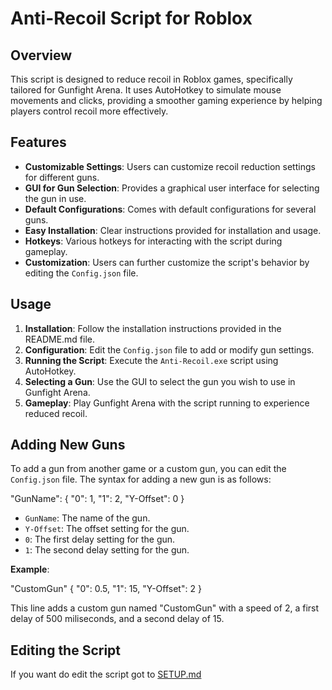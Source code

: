 # Anti-Recoil Script for Roblox

## Overview

This script is designed to reduce recoil in Roblox games, specifically tailored for Gunfight Arena. It uses AutoHotkey to simulate mouse movements and clicks, providing a smoother gaming experience by helping players control recoil more effectively.

## Features

- **Customizable Settings**: Users can customize recoil reduction settings for different guns.
- **GUI for Gun Selection**: Provides a graphical user interface for selecting the gun in use.
- **Default Configurations**: Comes with default configurations for several guns.
- **Easy Installation**: Clear instructions provided for installation and usage.
- **Hotkeys**: Various hotkeys for interacting with the script during gameplay.
- **Customization**: Users can further customize the script's behavior by editing the `Config.json` file.

## Usage

1. **Installation**: Follow the installation instructions provided in the README.md file.
2. **Configuration**: Edit the `Config.json` file to add or modify gun settings.
3. **Running the Script**: Execute the `Anti-Recoil.exe` script using AutoHotkey.
4. **Selecting a Gun**: Use the GUI to select the gun you wish to use in Gunfight Arena.
5. **Gameplay**: Play Gunfight Arena with the script running to experience reduced recoil.

## Adding New Guns

To add a gun from another game or a custom gun, you can edit the `Config.json` file. The syntax for adding a new gun is as follows:

"GunName": {
    "0": 1,
    "1": 2,
    "Y-Offset": 0
}

- `GunName`: The name of the gun.
- `Y-Offset`: The offset setting for the gun.
- `0`: The first delay setting for the gun.
- `1`: The second delay setting for the gun.

**Example**:

"CustomGun" {
    "0": 0.5,
    "1": 15,
    "Y-Offset": 2
}

This line adds a custom gun named "CustomGun" with a speed of 2, a first delay of 500 miliseconds, and a second delay of 15.

## Editing the Script
If you want do edit the script got to [SETUP.md](https://github.com/Frank1o3/No-Recoil.py/files/15050255/SETUP.md)
